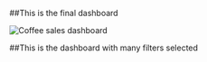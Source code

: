 ##This is the final dashboard


![Coffee sales dashboard](https://github.com/Clarocque95/Excel.Coffee.Sales/assets/158522666/3a51de44-5996-4199-b04b-5c591fce3c98)



##This is the dashboard with many filters selected
